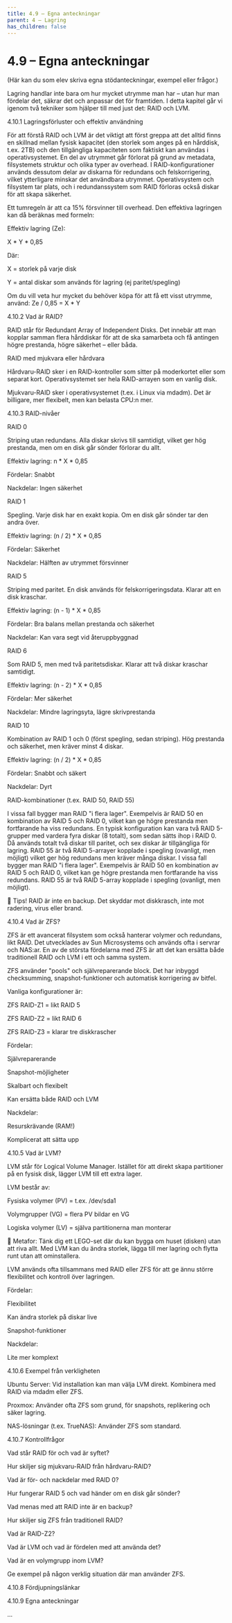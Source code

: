 ```yaml
---
title: 4.9 – Egna anteckningar
parent: 4 – Lagring
has_children: false
---
```

# 4.9 – Egna anteckningar

(Här kan du som elev skriva egna stödanteckningar, exempel eller frågor.)

Lagring handlar inte bara om hur mycket utrymme man har – utan hur man fördelar det, säkrar det och anpassar det för framtiden. I detta kapitel går vi igenom två tekniker som hjälper till med just det: RAID och LVM.

4.10.1 Lagringsförluster och effektiv användning

För att förstå RAID och LVM är det viktigt att först greppa att det alltid finns en skillnad mellan fysisk kapacitet (den storlek som anges på en hårddisk, t.ex. 2TB) och den tillgängliga kapaciteten som faktiskt kan användas i operativsystemet. En del av utrymmet går förlorat på grund av metadata, filsystemets struktur och olika typer av overhead. I RAID-konfigurationer används dessutom delar av diskarna för redundans och felskorrigering, vilket ytterligare minskar det användbara utrymmet. Operativsystem och filsystem tar plats, och i redundanssystem som RAID förloras också diskar för att skapa säkerhet.

Ett tumregeln är att ca 15% försvinner till overhead. Den effektiva lagringen kan då beräknas med formeln:

Effektiv lagring (Ze):

X * Y * 0,85

Där:

X = storlek på varje disk

Y = antal diskar som används för lagring (ej paritet/spegling)

Om du vill veta hur mycket du behöver köpa för att få ett visst utrymme, använd: Ze / 0,85 = X * Y

4.10.2 Vad är RAID?

RAID står för Redundant Array of Independent Disks. Det innebär att man kopplar samman flera hårddiskar för att de ska samarbeta och få antingen högre prestanda, högre säkerhet – eller båda.

RAID med mjukvara eller hårdvara

Hårdvaru-RAID sker i en RAID-kontroller som sitter på moderkortet eller som separat kort. Operativsystemet ser hela RAID-arrayen som en vanlig disk.

Mjukvaru-RAID sker i operativsystemet (t.ex. i Linux via mdadm). Det är billigare, mer flexibelt, men kan belasta CPU:n mer.

4.10.3 RAID-nivåer

RAID 0

Striping utan redundans. Alla diskar skrivs till samtidigt, vilket ger hög prestanda, men om en disk går sönder förlorar du allt.

Effektiv lagring: n * X * 0,85

Fördelar: Snabbt

Nackdelar: Ingen säkerhet

RAID 1

Spegling. Varje disk har en exakt kopia. Om en disk går sönder tar den andra över.

Effektiv lagring: (n / 2) * X * 0,85

Fördelar: Säkerhet

Nackdelar: Hälften av utrymmet försvinner

RAID 5

Striping med paritet. En disk används för felskorrigeringsdata. Klarar att en disk kraschar.

Effektiv lagring: (n - 1) * X * 0,85

Fördelar: Bra balans mellan prestanda och säkerhet

Nackdelar: Kan vara segt vid återuppbyggnad

RAID 6

Som RAID 5, men med två paritetsdiskar. Klarar att två diskar kraschar samtidigt.

Effektiv lagring: (n - 2) * X * 0,85

Fördelar: Mer säkerhet

Nackdelar: Mindre lagringsyta, lägre skrivprestanda

RAID 10

Kombination av RAID 1 och 0 (först spegling, sedan striping). Hög prestanda och säkerhet, men kräver minst 4 diskar.

Effektiv lagring: (n / 2) * X * 0,85

Fördelar: Snabbt och säkert

Nackdelar: Dyrt

RAID-kombinationer (t.ex. RAID 50, RAID 55)

I vissa fall bygger man RAID "i flera lager". Exempelvis är RAID 50 en kombination av RAID 5 och RAID 0, vilket kan ge högre prestanda men fortfarande ha viss redundans. En typisk konfiguration kan vara två RAID 5-grupper med vardera fyra diskar (8 totalt), som sedan sätts ihop i RAID 0. Då används totalt två diskar till paritet, och sex diskar är tillgängliga för lagring. RAID 55 är två RAID 5-arrayer kopplade i spegling (ovanligt, men möjligt) vilket ger hög redundans men kräver många diskar. I vissa fall bygger man RAID "i flera lager". Exempelvis är RAID 50 en kombination av RAID 5 och RAID 0, vilket kan ge högre prestanda men fortfarande ha viss redundans. RAID 55 är två RAID 5-array kopplade i spegling (ovanligt, men möjligt).

🔹 Tips! RAID är inte en backup. Det skyddar mot diskkrasch, inte mot radering, virus eller brand.

4.10.4 Vad är ZFS?

ZFS är ett avancerat filsystem som också hanterar volymer och redundans, likt RAID. Det utvecklades av Sun Microsystems och används ofta i servrar och NAS:ar. En av de största fördelarna med ZFS är att det kan ersätta både traditionell RAID och LVM i ett och samma system.

ZFS använder "pools" och självreparerande block. Det har inbyggd checksumming, snapshot-funktioner och automatisk korrigering av bitfel.

Vanliga konfigurationer är:

ZFS RAID-Z1 = likt RAID 5

ZFS RAID-Z2 = likt RAID 6

ZFS RAID-Z3 = klarar tre diskkrascher

Fördelar:

Självreparerande

Snapshot-möjligheter

Skalbart och flexibelt

Kan ersätta både RAID och LVM

Nackdelar:

Resurskrävande (RAM!)

Komplicerat att sätta upp

4.10.5 Vad är LVM?

LVM står för Logical Volume Manager. Istället för att direkt skapa partitioner på en fysisk disk, lägger LVM till ett extra lager.

LVM består av:

Fysiska volymer (PV) = t.ex. /dev/sda1

Volymgrupper (VG) = flera PV bildar en VG

Logiska volymer (LV) = själva partitionerna man monterar

🔹 Metafor: Tänk dig ett LEGO-set där du kan bygga om huset (disken) utan att riva allt. Med LVM kan du ändra storlek, lägga till mer lagring och flytta runt utan att ominstallera.

LVM används ofta tillsammans med RAID eller ZFS för att ge ännu större flexibilitet och kontroll över lagringen.

Fördelar:

Flexibilitet

Kan ändra storlek på diskar live

Snapshot-funktioner

Nackdelar:

Lite mer komplext

4.10.6 Exempel från verkligheten

Ubuntu Server: Vid installation kan man välja LVM direkt. Kombinera med RAID via mdadm eller ZFS.

Proxmox: Använder ofta ZFS som grund, för snapshots, replikering och säker lagring.

NAS-lösningar (t.ex. TrueNAS): Använder ZFS som standard.

4.10.7 Kontrollfrågor

Vad står RAID för och vad är syftet?

Hur skiljer sig mjukvaru-RAID från hårdvaru-RAID?

Vad är för- och nackdelar med RAID 0?

Hur fungerar RAID 5 och vad händer om en disk går sönder?

Vad menas med att RAID inte är en backup?

Hur skiljer sig ZFS från traditionell RAID?

Vad är RAID-Z2?

Vad är LVM och vad är fördelen med att använda det?

Vad är en volymgrupp inom LVM?

Ge exempel på någon verklig situation där man använder ZFS.

4.10.8 Fördjupningslänkar

4.10.9 Egna anteckningar

...

